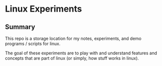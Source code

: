 # Linux Experiments

## Summary
This repo is a storage location for my notes, experiments, and demo programs / scripts for linux.

The goal of these experiments are to play with and understand features and concepts that are part of linux (or simply, how stuff works in linux).
